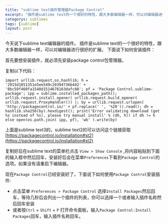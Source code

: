 ```yaml
---
title: "sublime text插件管理器Package Control"
excerpt: "插件是sublime text的一个很好的特性，跟大多数编辑器一样，可以对编辑器进行很好的扩展。"
categorys: sublimes
tags: [sublime]
layout: post
---
```



今天说下sublime text编辑器的插件。
插件是sublime text的一个很好的特性，跟大多数编辑器一样，可以对编辑器进行很好的扩展。
下面说下如何安装插件：

首先要想安装插件，就必须先安装package control包管理器。

复制以下代码：

```
import urllib.request,os,hashlib; h = '2915d1851351e5ee549c20394736b442' + '8bc59f460fa1548d1514676163dafc88'; pf = 'Package Control.sublime-package'; ipp = sublime.installed_packages_path(); urllib.request.install_opener( urllib.request.build_opener( urllib.request.ProxyHandler()) ); by = urllib.request.urlopen( 'http://packagecontrol.io/' + pf.replace(' ', '%20')).read(); dh = hashlib.sha256(by).hexdigest(); print('Error validating download (got %s instead of %s), please try manual install' % (dh, h)) if dh != h else open(os.path.join( ipp, pf), 'wb' ).write(by)
```

上面是sublime text3的，sublime text2的可以访问这个链接获取[https://packagecontrol.io/installation#st2](https://packagecontrol.io/installation#st2)

复制好后在sublime text的菜单栏点击 `View > Show Console` ,将内容粘贴到下面的输入框中然后回车，安装好后会在菜单`Preferences`下看到`Package Control`的选项。如果没有请重启下编辑器。

现在`Package Control`已经安装好了，下面说下如何使用`Package Control`安装插件:

* 点击菜单 `Preferences > Package Control` 选择`Install Packages`然后回车，等待几秒后会列出一个插件的列表，你可以选择一个或者输入插件名称然后回车安装
* 或者按`Ctrl` + `Shift` + `P` 打开命令面板，输入`Package Control:Install Packages`回车，输入插件名称回车。